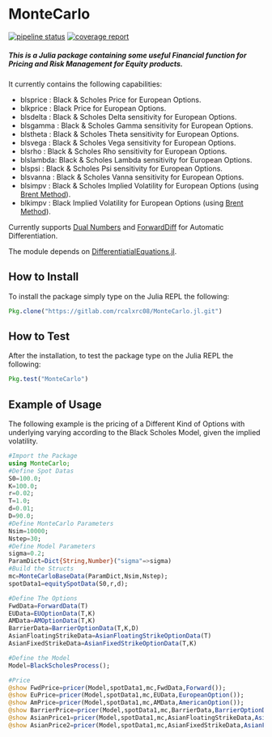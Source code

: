 # MonteCarlo
[![pipeline status](https://gitlab.com/rcalxrc08/MonteCarlo.jl/badges/master/pipeline.svg)](https://gitlab.com/rcalxrc08/MonteCarlo.jl/commits/master)
[![coverage report](https://gitlab.com/rcalxrc08/MonteCarlo.jl/badges/master/coverage.svg)](https://gitlab.com/rcalxrc08/MonteCarlo.jl/commits/master)
##### This is a Julia package containing some useful Financial function for Pricing and Risk Management for Equity products.

It currently contains the following capabilities:

- blsprice : Black & Scholes Price for European Options.
- blkprice : Black Price for European Options.
- blsdelta : Black & Scholes Delta sensitivity for European Options.
- blsgamma : Black & Scholes Gamma sensitivity for European Options.
- blstheta : Black & Scholes Theta sensitivity for European Options.
- blsvega  : Black & Scholes Vega sensitivity for European Options.
- blsrho   : Black & Scholes Rho sensitivity for European Options.
- blslambda: Black & Scholes Lambda sensitivity for European Options.
- blspsi   : Black & Scholes Psi sensitivity for European Options.
- blsvanna : Black & Scholes Vanna sensitivity for European Options.
- blsimpv  : Black & Scholes Implied Volatility for European Options (using [Brent Method](http://blog.mmast.net/brent-julia)).
- blkimpv  : Black Implied Volatility for European Options (using [Brent Method](http://blog.mmast.net/brent-julia)).

Currently supports [Dual Numbers](https://github.com/JuliaDiff/DualNumbers.jl) and [ForwardDiff](https://github.com/JuliaDiff/ForwardDiff.jl)
for Automatic Differentiation.

The module depends on [DifferentiatialEquations.jl](https://github.com/JuliaDiff/DualNumbers.jl).

## How to Install
To install the package simply type on the Julia REPL the following:
```Julia
Pkg.clone("https://gitlab.com/rcalxrc08/MonteCarlo.jl.git")
```
## How to Test
After the installation, to test the package type on the Julia REPL the following:
```Julia
Pkg.test("MonteCarlo")
```
## Example of Usage
The following example is the pricing of a Different Kind of Options with underlying varying
according to the Black Scholes Model, given the implied volatility.
```Julia
#Import the Package
using MonteCarlo;
#Define Spot Datas
S0=100.0;
K=100.0;
r=0.02;
T=1.0;
d=0.01;
D=90.0;
#Define MonteCarlo Parameters
Nsim=10000;
Nstep=30;
#Define Model Parameters
sigma=0.2;
ParamDict=Dict{String,Number}("sigma"=>sigma)
#Build the Structs
mc=MonteCarloBaseData(ParamDict,Nsim,Nstep);
spotData1=equitySpotData(S0,r,d);

#Define The Options
FwdData=ForwardData(T)
EUData=EUOptionData(T,K)
AMData=AMOptionData(T,K)
BarrierData=BarrierOptionData(T,K,D)
AsianFloatingStrikeData=AsianFloatingStrikeOptionData(T)
AsianFixedStrikeData=AsianFixedStrikeOptionData(T,K)

#Define the Model
Model=BlackScholesProcess();

#Price
@show FwdPrice=pricer(Model,spotData1,mc,FwdData,Forward());						
@show EuPrice=pricer(Model,spotData1,mc,EUData,EuropeanOption());
@show AmPrice=pricer(Model,spotData1,mc,AMData,AmericanOption());
@show BarrierPrice=pricer(Model,spotData1,mc,BarrierData,BarrierOptionDownOut());
@show AsianPrice1=pricer(Model,spotData1,mc,AsianFloatingStrikeData,AsianFloatingStrikeOption());
@show AsianPrice2=pricer(Model,spotData1,mc,AsianFixedStrikeData,AsianFixedStrikeOption());
```